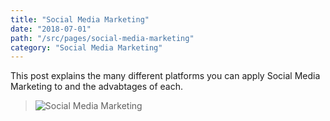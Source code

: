 ```yaml
---
title: "Social Media Marketing"
date: "2018-07-01"
path: "/src/pages/social-media-marketing"
category: "Social Media Marketing"
---
```

This post explains the many different platforms you can apply Social Media Marketing to and the advabtages of each.

<!--end-->






>![Social Media Marketing](./social-media-marketing01.jpg) 
